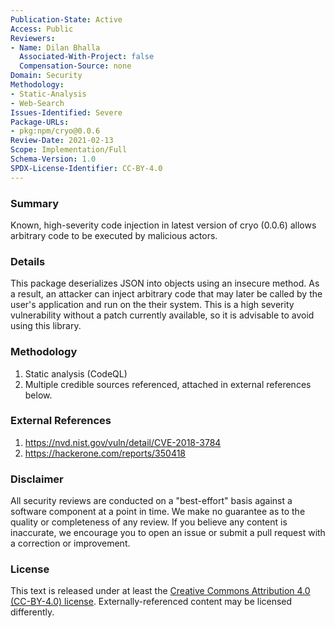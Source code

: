 ```yaml
---
Publication-State: Active
Access: Public
Reviewers:
- Name: Dilan Bhalla
  Associated-With-Project: false
  Compensation-Source: none
Domain: Security
Methodology:
- Static-Analysis
- Web-Search
Issues-Identified: Severe
Package-URLs:
- pkg:npm/cryo@0.0.6
Review-Date: 2021-02-13
Scope: Implementation/Full
Schema-Version: 1.0
SPDX-License-Identifier: CC-BY-4.0
---
```


### Summary

Known, high-severity code injection in latest version of cryo (0.0.6) allows arbitrary code to be executed by malicious actors.

### Details

This package deserializes JSON into objects using an insecure method. As a result, an attacker can inject arbitrary code that may later be called by the user's application and run on the their system. This is a high severity vulnerability without a patch currently available, so it is advisable to avoid using this library.

### Methodology

1. Static analysis (CodeQL)
2. Multiple credible sources referenced, attached in external references below.

### External References

1. https://nvd.nist.gov/vuln/detail/CVE-2018-3784
2. https://hackerone.com/reports/350418

### Disclaimer

All security reviews are conducted on a "best-effort" basis against a software
component at a point in time. We make no guarantee as to the quality or completeness
of any review. If you believe any content is inaccurate, we encourage you to open
an issue or submit a pull request with a correction or improvement.

### License

This text is released under at least the
[Creative Commons Attribution 4.0 (CC-BY-4.0) license](https://creativecommons.org/licenses/by/4.0/legalcode.txt).
Externally-referenced content may be licensed differently.
